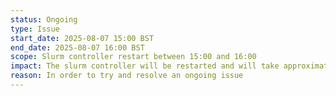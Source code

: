 ```yaml
---
status: Ongoing
type: Issue
start_date: 2025-08-07 15:00 BST
end_date: 2025-08-07 16:00 BST
scope: Slurm controller restart between 15:00 and 16:00
impact: The slurm controller will be restarted and will take approximately 10 minutes to complete. Whilst this is happening users will be unable to submit jobs or query job status.
reason: In order to try and resolve an ongoing issue
---
```

